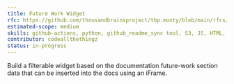 ```yaml
---
title: Future Work Widget
rfc: https://github.com/thousandbrainsproject/tbp.monty/blob/main/rfcs/0015_future_work.md
estimated-scope: medium
skills: github-actions, python, github_readme_sync tool, S3, JS, HTML, CSS
contributor: codeallthethingz
status: in-progress
---
```


Build a filterable widget based on the documentation future-work section data that can be inserted into the docs using an iFrame.